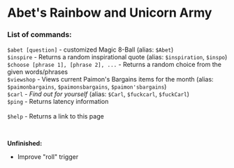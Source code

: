 # Abet's Rainbow and Unicorn Army
### List of commands:
`$abet [question]` - customized Magic 8-Ball (alias: `$Abet`) <br />
`$inspire` - Returns a random inspirational quote (alias: `$inspiration`, `$inspo`) <br />
`$choose [phrase 1], [phrase 2], ...` - Returns a random choice from the given words/phrases <br />
`$viewshop` - Views current Paimon's Bargains items for the month (alias: `$paimonbargains`, `$paimonsbargains`, `$paimon'sbargains`) <br />
`$carl` - _Find out for yourself_ (alias: `$Carl`, `$fuckcarl`, `$fuckCarl`) <br />
`$ping` - Returns latency information <br /> <br />
`$help` - Returns a link to this page

<br>

**Unfinished:** <br />
- Improve "roll" trigger
